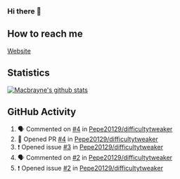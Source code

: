 ### Hi there 👋
## How to reach me
[Website](https://macbrayne.de)
<!--
Missing: Email
-->
## Statistics
[![Macbrayne's github stats](https://github-readme-stats.vercel.app/api?username=macbrayne&count_private=true&include_all_commits=true&show_icons=true&hide=stars)](https://github.com/macbrayne/github-readme-stats)
## GitHub Activity
<!--START_SECTION:activity-->
1. 🗣 Commented on [#4](https://github.com/Pepe20129/difficultytweaker/issues/4) in [Pepe20129/difficultytweaker](https://github.com/Pepe20129/difficultytweaker)
2. 💪 Opened PR [#4](https://github.com/Pepe20129/difficultytweaker/pull/4) in [Pepe20129/difficultytweaker](https://github.com/Pepe20129/difficultytweaker)
3. ❗️ Opened issue [#3](https://github.com/Pepe20129/difficultytweaker/issues/3) in [Pepe20129/difficultytweaker](https://github.com/Pepe20129/difficultytweaker)
4. 🗣 Commented on [#2](https://github.com/Pepe20129/difficultytweaker/issues/2) in [Pepe20129/difficultytweaker](https://github.com/Pepe20129/difficultytweaker)
5. ❗️ Opened issue [#2](https://github.com/Pepe20129/difficultytweaker/issues/2) in [Pepe20129/difficultytweaker](https://github.com/Pepe20129/difficultytweaker)
<!--END_SECTION:activity-->


<!--
**macbrayne/macbrayne** is a ✨ _special_ ✨ repository because its `README.md` (this file) appears on your GitHub profile.

Here are some ideas to get you started:

- 🔭 I’m currently working on ...
- 🌱 I’m currently learning ...
- 👯 I’m looking to collaborate on ...
- 🤔 I’m looking for help with ...
- 💬 Ask me about ...
- 📫 How to reach me: ...
- 😄 Pronouns: ...
- ⚡ Fun fact: ...
-->
